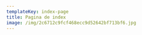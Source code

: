 ```yaml
---
templateKey: index-page
title: Pagina de index
image: /img/2c6712c9fcf468ecc9d52642bf713bf6.jpg
---
```

